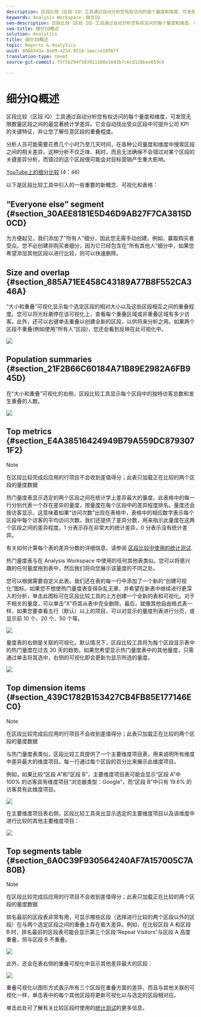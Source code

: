 ```yaml
---
description: 区段比较（区段 IQ）工具通过自动分析您有权访问的每个量度和维度，可发现无限数量区段之间的最显著统计学差异。它会自动找出受众区段中可提升公司 KPI 的关键特征，并让您了解任意区段的重叠程度。
keywords: Analysis Workspace；细分IQ
seo-description: 区段比较（区段 IQ）工具通过自动分析您有权访问的每个量度和维度，可发现无限数量区段之间的最显著统计学差异。它会自动找出受众区段中可提升公司 KPI 的关键特征，并让您了解任意区段的重叠程度。
seo-title: 细分IQ概述
solution: Analytics
title: 细分IQ概述
topic: Reports & Analytics
uuid: 80b8343a-8e09-4234-9510-1eecce18567f
translation-type: tm+mt
source-git-commit: f5f5b294f503911108e1693b7c6cd128bee659c6

---
```



# 细分IQ概述

区段比较（区段 IQ）工具通过自动分析您有权访问的每个量度和维度，可发现无限数量区段之间的最显著统计学差异。它会自动找出受众区段中可提升公司 KPI 的关键特征，并让您了解任意区段的重叠程度。

分析人员可能需要花费几个小时乃至几天时间，在各种公司量度和维度中搜索区段之间的相关差异。这种分析不仅乏味、耗时，而且无法确保不会错过对某个区段的关键差异分析，而错过的这个区段很可能会对目标营销产生重大影响。

[YouTube上的细分比较](https://www.youtube.com/watch?v=fO3PNB93U_w&list=PL2tCx83mn7GuNnQdYGOtlyCu0V5mEZ8sS&index=38) (4：46)

以下是区段比较工具中引入的一些重要的新概念、可视化和表格：

## “Everyone else” segment {#section_30AEE8181E5D46D9AB27F7CA3815D0CD}

为方便起见，我们添加了“所有人”细分，因此您无需手动创建。例如，赢取购买者受众。您不必创建非购买者细分，因为它已经包含在“所有其他人”细分中，如果您希望添加其他区段以进行比较，则可以快速删除。

## Size and overlap {#section_885A71EE458C43189A77B8F552CA346A}

“大小和重叠”可视化显示每个选定区段的相对大小以及这些区段相互之间的重叠程度。您可以将光标悬停在该可视化上，查看每个重叠区域或非重叠区域有多少访客。此外，还可以右键单击重叠以创建全新的区段，以供将来分析之用。如果两个区段不重叠(例如使用“所有人”区段)，您还会看到反映在此可视化中。

![](assets/size-overlap.png)

## Population summaries {#section_21F2B66C60184A71B89E2982A6FB945D}

在“大小和重叠”可视化的右侧，区段比较工具显示每个区段中的独特访客总数和发生重叠的人数。

![](assets/population_summaries.png)

## Top metrics {#section_E4A38516424949B79A559DC8793071F2}

>[!NOTE]
>
>在区段比较完成后应用的行项目不会收到差值得分；此表只加载正在比较的两个区段的量度数据

热门量度表显示选定的两个区段之间在统计学上差异最大的量度。此表格中的每一行分别代表一个存在差异的量度，按量度在每个区段中的差异程度排名。量度还会按访客显示，这意味着如果“访问次数”出现在表格中，表格中的相应数字表示每个区段中每个访客的平均访问次数。我们还提供了差异分数，用来指示此量度在这两个区段之间的差异程度。1 分表示存在非常大的统计差异，0 分表示没有统计差异。

有关如何计算每个表的差异分数的详细信息，请参阅 [区段比较中使用的统计测试](../../../../analyze/analysis-workspace/c-panels/c-segment-comparison/statistical-test.md#concept_0B6AC754EAED460283D4626983F838F4).

热门量度表与在 Analysis Workspace 中使用的任何其他表类似。您可以将感兴趣的任何量度拖到表中，然后我们将向您展示该量度的不同之处。

您可以根据需要自定义此表。我们还在表的每一行中添加了一个新的“创建可视化”图标。如果您不想使热门量度表变得杂乱无章，并希望在新表中继续进行更深入的分析，单击此图标可在区段比较工具的上方创建一个全新的表和可视化。对于不相关的量度，可以单击“X”将其从表中完全删除。最后，就像其他自由格式表一样，如果您要查看五行（默认）以上的项目，可以对显示的量度列表进行分页，或显示前 10 个、20 个、50 个等。

![](assets/top-metrics.png)

量度表的右侧是关联的可视化。默认情况下，区段比较工具将为每个区段显示表中的热门量度在过去 30 天的趋势。如果您希望显示热门量度表中的其他量度，只需通过单击将其选中，右侧的可视化即会更新为显示所选的量度。

![](assets/linked-viz.png)

## Top dimension items {#section_439C1782B153427CB4FB85E177146EC0}

>[!NOTE]
>
>在区段比较完成后应用的行项目不会收到差值得分；此表只加载正在比较的两个区段的量度数据

与热门量度表类似，区段比较工具提供了一个主要维度项目表，用来说明所有维度中差异最大的维度项目。每一行通过每个区段的百分比来展示此维度项目。

例如，如果比较“区段 A”和“区段 B”，主要维度项目表可能会显示“区段 A”中 100% 的访客具有维度项目“浏览器类型：Google”，而“区段 B”中只有 19.6% 的访客具有此维度项目。

![](assets/top-dimension-item1.png)

在主要维度项目表右侧，区段比较工具突出显示选定的主要维度项目以及该维度中进行比较的其他主要维度项目：

![](assets/top-dimension-item.png)

## Top segments table {#section_6A0C39F930564240AF7A157005C7A80B}

>[!NOTE]
>
>在区段比较完成后应用的行项目不会收到差值得分；此表只加载正在比较的两个区段的量度数据

排名最前的区段表非常有用，可显示哪些区段（选择进行比较的两个区段以外的区段）在与两个选定区段之间的重叠上存在极大差异。例如，在比较区段 A 和区段 B 时，排名最前的区段表可能会显示第三个区段“Repeat Visitors”与区段 A 高度重叠，但与区段 B 不重叠。

![](assets/top-segments.png)

此外，还会在表右侧的重叠可视化中显示其他差异最大的区段：

![](assets/segment-overlap.png)

重叠可视化以图形方式表示所有三个区段在重叠方面的差异，而且与其他关联的可视化一样，单击表中的每个其他区段将更新可视化以与选定的区段相对应。

单击此处可了解有关比较区段时使用的[统计测试](../../../../analyze/analysis-workspace/c-panels/c-segment-comparison/statistical-test.md#concept_0B6AC754EAED460283D4626983F838F4)的更多信息。
